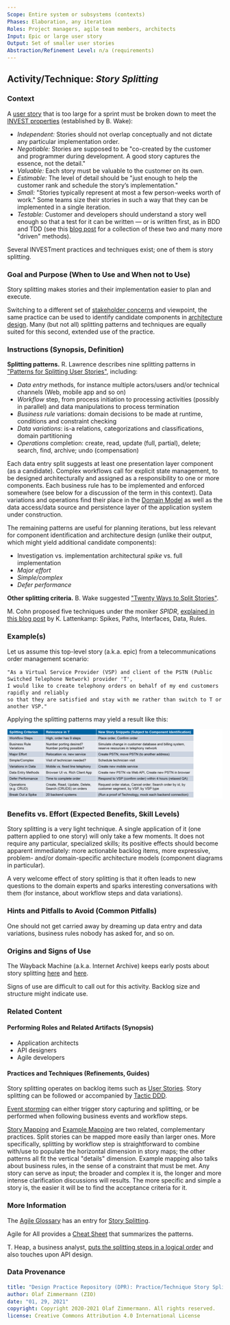 ```yaml
---
Scope: Entire system or subsystems (contexts)
Phases: Elaboration, any iteration
Roles: Project managers, agile team members, architects
Input: Epic or large user story
Output: Set of smaller user stories
Abstraction/Refinement Level: n/a (requirements)
---
```


<!-- Word budget: 1000-1500 (3-5 A4 pages); the practice descriptions should be readable in 5 to 10 minutes (expert vs. novice reader) -->

Activity/Technique: *Story Splitting*
-------------------------------------

### Context
<!-- Keywords, preconditions (input artifacts), performing role -->
A [user story](../artifact-templates/DPR-UserStory.md) that is too large for a sprint must be broken down to meet the [INVEST properties](https://xp123.com/articles/invest-in-good-stories-and-smart-tasks/) (established by B. Wake):

* *Independent:* Stories should not overlap conceptually and not dictate any particular implementation order.
* *Negotiable:* Stories are supposed to be "co-created by the customer and programmer during development. A good story captures the essence, not the detail."
* *Valuable:* Each story must be valuable to the customer on its own. <!-- "Developers may have (legitimate) concerns, but these framed in a way that makes the customer perceive them as important." --> 
* *Estimable:* The level of detail should be "just enough to help the customer rank and schedule the story’s implementation."
* *Small:* "Stories typically represent at most a few person-weeks worth of work." Some teams size their stories in such a way that they can be implemented in a single iteration.
* *Testable:* Customer and developers should understand a story well enough so that a test for it can be written &mdash; or is written first, as in BDD and TDD (see this [blog post](https://ozimmer.ch/index/2020/10/30/DrivenByTLAs.html) for a collection of these two and many more "driven" methods).

Several INVESTment practices and techniques exist; one of them is story splitting.

### Goal and Purpose (When to Use and When not to Use)
<!-- TODO, can be a user story, must identify the performing role and the target audience (producer, consumer) -->
Story splitting makes stories and their implementation easier to plan and execute. 

Switching to a different set of [stakeholder concerns](https://ozimmer.ch/practices/2020/11/19/ExtraExtraReadAllboutIt.html) and viewpoint, the same practice can be used to identify candidate components in [architecture design](DPR-ArchitectureModeling.md). Many (but not all) splitting patterns and techniques are equally suited for this second, extended use of the practice.


### Instructions (Synopsis, Definition)

**Splitting patterns.** R. Lawrence describes nine splitting patterns in ["Patterns for Splitting User Stories"](https://agileforall.com/patterns-for-splitting-user-stories/), including:

* *Data entry* methods, for instance multiple actors/users and/or technical channels (Web, mobile app and so on)
* *Workflow* step, from process initiation to processing activities (possibly in parallel) and data manipulations to process termination 
* *Business rule* variations: domain decisions to be made at runtime, conditions and constraint checking
* *Data variations*: is-a relations, categorizations and classifications, domain partitioning  
* *Operations* completion: create, read, update (full, partial), delete; search, find, archive; undo (compensation)

Each data entry split suggests at least one presentation layer component (as a candidate). Complex workflows call for explicit state management, to be designed architecturally and assigned as a responsibility to one or more components. Each business rule has to be implemented and enforced somewhere (see below for a discussion of the term in this context). Data variations and operations find their place in the [Domain Model](../artifact-templates/DPR-DomainModel.md) as well as the data access/data source and persistence layer of the application system under construction. <!-- TODO could add a table mapping the splitting patterns to logical layers and patterns/component types -->

The remaining patterns are useful for planning iterations, but less relevant for component identification and architecture design (unlike their output, which might yield additional candidate components): 

* Investigation vs. implementation architectural *spike* vs. full implementation 
* *Major effort* 
* *Simple/complex*
* *Defer performance* 

**Other splitting criteria.** B. Wake suggested ["Twenty Ways to Split Stories"](https://xp123.com/articles/twenty-ways-to-split-stories/). 

M. Cohn proposed five techniques under the moniker *SPIDR*, [explained in this blog post](https://blogs.itemis.com/en/spidr-five-simple-techniques-for-a-perfectly-split-user-story) by K. Lattenkamp: Spikes, Paths, Interfaces, Data, Rules. 


### Example(s)
Let us assume this top-level story (a.k.a. epic) from a telecommunications order management scenario:

```plain
"As a Virtual Service Provider (VSP) and client of the PSTN (Public Switched Telephone Network) provider 'T', 
I would like to create telephony orders on behalf of my end customers rapidly and reliably 
so that they are satisfied and stay with me rather than switch to T or another VSP."
```

Applying the splitting patterns may yield a result like this: <!-- IH CE: capitalization? confirm vs. technology -->

![Story splitting at "T"](./images/ZIO-TStorySplitting.png)

<!-- replace with Spinnaker table from exercise? (and more text in sample solution? Mirko: Die Tabelle ist gut, aber es wäre schön, wenn man am Ende auch wieder Stories resultieren. -->


### Benefits vs. Effort (Expected Benefits, Skill Levels)
<!-- From AA, should call out what one needs to be able to do on beginner, intermediate, advanced level; as a team -->
Story splitting is a very light technique. A single application of it (one pattern applied to one story) will only take a few moments. It does not require any particular, specialized skills; its positive effects should become apparent immediately: more actionable backlog items, more expressive, problem- and/or domain-specific architecture models (component diagrams in particular).

A very welcome effect of story splitting is that it often leads to new questions to the domain experts and sparks interesting conversations with them (for instance, about workflow steps and data variations).


### Hints and Pitfalls to Avoid (Common Pitfalls)
<!-- See ART, don’t overdo etc. -->
One should not get carried away by dreaming up data entry and data variations, business rules nobody has asked for, and so on.


### Origins and Signs of Use
<!-- From PLOPs and from AA -->
The Wayback Machine (a.k.a. Internet Archive) keeps early posts about story splitting [here](https://web.archive.org/web/20120909082905/http://lassekoskela.com/thoughts/7/ways-to-split-user-stories/) and [here](https://web.archive.org/web/20120716060616/http://jbrains.ca/permalink/how-youll-probably-learn-to-split-features).

Signs of use are difficult to call out for this activity. Backlog size and structure might indicate use. <!-- TODO How about CI/CM? --> 


### Related Content
<!-- in DPR/OLAF and elsewhere -->

<!-- TODO (v2) [O] discuss "use case splitting": patterns applicable to (brief) stories too, full scenarios can be seen as application/variant of the workflow splitting pattern; UML relations -->

#### Performing Roles and Related Artifacts (Synopsis)

* Application architects
* API designers 
* Agile developers


#### Practices and Techniques (Refinements, Guides)

Story splitting operates on backlog items such as [User Stories](../artifact-templates/DPR-UserStory.md). Story splitting can be followed or accompanied by [Tactic DDD](DPR-TacticDDD.md).

[Event storming](https://en.wikipedia.org/wiki/Event_storming) can either trigger story capturing and splitting, or be performed when following business events and workflow steps. 

[Story Mapping](https://www.agilealliance.org/glossary/storymap/) and [Example Mapping](https://cucumber.io/blog/bdd/example-mapping-introduction/) are two related, complementary practices. Split stories can be mapped more easily than larger ones. More specifically, splitting by workflow step is straightforward to combine with/use to populate the horizontal dimension in story maps; the other patterns all fit the vertical "details" dimension. Example mapping also talks about business rules, in the sense of a constraint that must be met. Any story can serve as input; the broader and complex it is, the longer and more intense clarification discussions will results. The more specific and simple a story is, the easier it will be to find the acceptance criteria for it. 


### More Information 
<!-- Further Reading, Academic Publications) -->
The [Agile Glossary](https://www.agilealliance.org/agile101/agile-glossary/) has an entry for [Story Splitting](https://www.agilealliance.org/glossary/split/).

Agile for All provides a [Cheat Sheet](https://agileforall.com/wp-content/uploads/2009/10/Story-Splitting-Cheat-Sheet.pdf) that summarizes the patterns. 

T. Heap, a business analyst, [puts the splitting steps in a logical order](http://www.its-all-design.com/how-to-split-user-stories/) and also touches upon API design.


### Data Provenance 

```yaml
title: "Design Practice Repository (DPR): Practice/Technique Story Splitting"
author: Olaf Zimmermann (ZIO)
date: "01, 29, 2021"
copyright: Copyright 2020-2021 Olaf Zimmermann. All rights reserved.
license: Creative Commons Attribution 4.0 International License
```


